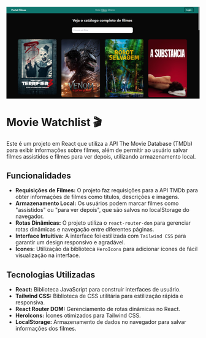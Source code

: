 ![Imagem do site](ImagemPag2.png)

# Movie Watchlist 🎬

Este é um projeto em React que utiliza a API The Movie Database (TMDb) para exibir informações sobre filmes, além de permitir ao usuário salvar filmes assistidos e filmes para ver depois, utilizando armazenamento local.

## Funcionalidades

- **Requisições de Filmes:** O projeto faz requisições para a API TMDb para obter informações de filmes como títulos, descrições e imagens.
- **Armazenamento Local:** Os usuários podem marcar filmes como "assistidos" ou "para ver depois", que são salvos no localStorage do navegador.
- **Rotas Dinâmicas:** O projeto utiliza o `react-router-dom` para gerenciar rotas dinâmicas e navegação entre diferentes páginas.
- **Interface Intuitiva:** A interface foi estilizada com `Tailwind CSS` para garantir um design responsivo e agradável.
- **Ícones:** Utilização da biblioteca `HeroIcons` para adicionar ícones de fácil visualização na interface.

## Tecnologias Utilizadas

- **React:** Biblioteca JavaScript para construir interfaces de usuário.
- **Tailwind CSS:** Biblioteca de CSS utilitária para estilização rápida e responsiva.
- **React Router DOM:** Gerenciamento de rotas dinâmicas no React.
- **HeroIcons:** Ícones otimizados para Tailwind CSS.
- **LocalStorage:** Armazenamento de dados no navegador para salvar informações dos filmes.
